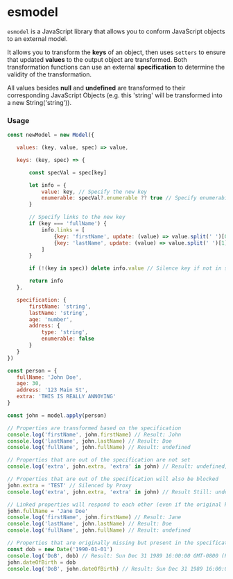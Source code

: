 # esmodel
 `esmodel`  is a JavaScript library that allows you to conform JavaScript objects to an external model. 

 It allows you to transform the **keys** of an object, then uses `setters` to ensure that updated **values** to the output object are transformed. Both transformation functions can use an external **specification** to determine the validity of the transformation.

 All values besides **null** and **undefined** are transformed to their corresponding JavaScript Objects (e.g. this 'string' will be transformed into a new String('string')).
 
 ### Usage

 ```js
const newModel = new Model({

    values: (key, value, spec) => value,

    keys: (key, spec) => {

        const specVal = spec[key]

        let info = {
            value: key, // Specify the new key
            enumerable: specVal?.enumerable ?? true // Specify enumerability
        }

        // Specify links to the new key
        if (key === 'fullName') {
            info.links = [
                {key: 'firstName', update: (value) => value.split(' ')[0]}, 
                {key: 'lastName', update: (value) => value.split(' ')[1]}, 
            ]
        }

        if (!(key in spec)) delete info.value // Silence key if not in spec

        return info
    },

    specification: {
        firstName: 'string',
        lastName: 'string',
        age: 'number',
        address: {
            type: 'string',
            enumerable: false
        }
    }
})

const person = {
    fullName: 'John Doe',
    age: 30,
    address: '123 Main St',
    extra: 'THIS IS REALLY ANNOYING'
}

const john = model.apply(person)

// Properties are transformed based on the specification
console.log('firstName', john.firstName) // Result: John
console.log('lastName', john.lastName) // Result: Doe
console.log('fullName', john.fullName) // Result: undefined

// Properties that are out of the specification are not set
console.log('extra', john.extra, 'extra' in john) // Result: undefined, false

// Properties that are out of the specification will also be blocked
john.extra = 'TEST' // Silenced by Proxy
console.log('extra', john.extra, 'extra' in john) // Result Still: undefined, false

// Linked properties will respond to each other (even if the original key is not in the specification)
john.fullName = 'Jane Doe'
console.log('firstName', john.firstName) // Result: Jane
console.log('lastName', john.lastName) // Result: Doe
console.log('fullName', john.fullName) // Result: undefined

// Properties that are originally missing but present in the specification will be processed
const dob = new Date('1990-01-01')
console.log('DoB', dob) // Result: Sun Dec 31 1989 16:00:00 GMT-0800 (Pacific Standard Time)
john.dateOfBirth = dob
console.log('DoB', john.dateOfBirth) // Result: Sun Dec 31 1989 16:00:00 GMT-0800 (Pacific Standard Time)

```